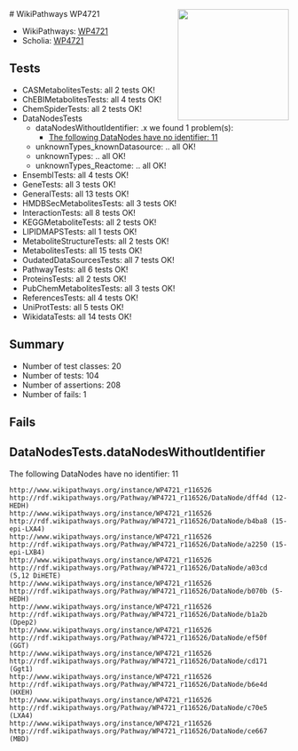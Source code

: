 <img style="float: right; width: 200px" src="https://upload.wikimedia.org/wikipedia/commons/thumb/8/83/Wplogo_with_text_500.png/640px-Wplogo_with_text_500.png" />
# WikiPathways WP4721

* WikiPathways: [WP4721](https://new.wikipathways.org/pathways/WP4721)
* Scholia: [WP4721](https://scholia.toolforge.org/wikipathways/WP4721)
## Tests
* CASMetabolitesTests: all 2 tests OK!
* ChEBIMetabolitesTests: all 4 tests OK!
* ChemSpiderTests: all 2 tests OK!
* DataNodesTests
    * dataNodesWithoutIdentifier: .x we found 1 problem(s):
        * [The following DataNodes have no identifier: 11](#8792c491)
    * unknownTypes_knownDatasource: .. all OK!
    * unknownTypes: .. all OK!
    * unknownTypes_Reactome: .. all OK!
* EnsemblTests: all 4 tests OK!
* GeneTests: all 3 tests OK!
* GeneralTests: all 13 tests OK!
* HMDBSecMetabolitesTests: all 3 tests OK!
* InteractionTests: all 8 tests OK!
* KEGGMetaboliteTests: all 2 tests OK!
* LIPIDMAPSTests: all 1 tests OK!
* MetaboliteStructureTests: all 2 tests OK!
* MetabolitesTests: all 15 tests OK!
* OudatedDataSourcesTests: all 7 tests OK!
* PathwayTests: all 6 tests OK!
* ProteinsTests: all 2 tests OK!
* PubChemMetabolitesTests: all 3 tests OK!
* ReferencesTests: all 4 tests OK!
* UniProtTests: all 5 tests OK!
* WikidataTests: all 14 tests OK!


## Summary

* Number of test classes: 20
* Number of tests: 104
* Number of assertions: 208
* Number of fails: 1

## Fails

<a name="8792c491" />

## DataNodesTests.dataNodesWithoutIdentifier

The following DataNodes have no identifier: 11
```
http://www.wikipathways.org/instance/WP4721_r116526 http://rdf.wikipathways.org/Pathway/WP4721_r116526/DataNode/dff4d (12-HEDH)
http://www.wikipathways.org/instance/WP4721_r116526 http://rdf.wikipathways.org/Pathway/WP4721_r116526/DataNode/b4ba8 (15-epi-LXA4)
http://www.wikipathways.org/instance/WP4721_r116526 http://rdf.wikipathways.org/Pathway/WP4721_r116526/DataNode/a2250 (15-epi-LXB4)
http://www.wikipathways.org/instance/WP4721_r116526 http://rdf.wikipathways.org/Pathway/WP4721_r116526/DataNode/a03cd (5,12 DiHETE)
http://www.wikipathways.org/instance/WP4721_r116526 http://rdf.wikipathways.org/Pathway/WP4721_r116526/DataNode/b070b (5-HEDH)
http://www.wikipathways.org/instance/WP4721_r116526 http://rdf.wikipathways.org/Pathway/WP4721_r116526/DataNode/b1a2b (Dpep2)
http://www.wikipathways.org/instance/WP4721_r116526 http://rdf.wikipathways.org/Pathway/WP4721_r116526/DataNode/ef50f (GGT)
http://www.wikipathways.org/instance/WP4721_r116526 http://rdf.wikipathways.org/Pathway/WP4721_r116526/DataNode/cd171 (Ggt1)
http://www.wikipathways.org/instance/WP4721_r116526 http://rdf.wikipathways.org/Pathway/WP4721_r116526/DataNode/b6e4d (HXEH)
http://www.wikipathways.org/instance/WP4721_r116526 http://rdf.wikipathways.org/Pathway/WP4721_r116526/DataNode/c70e5 (LXA4)
http://www.wikipathways.org/instance/WP4721_r116526 http://rdf.wikipathways.org/Pathway/WP4721_r116526/DataNode/ce667 (MBD)
```

